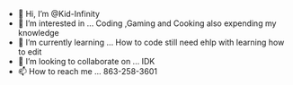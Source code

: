 - 👋 Hi, I’m @Kid-Infinity
- 👀 I’m interested in ... Coding ,Gaming and Cooking also expending my knowledge
- 🌱 I’m currently learning ... How to code still need ehlp with learning how to edit
- 💞️ I’m looking to collaborate on ... IDK
- 📫 How to reach me ... 863-258-3601

<!---
Kid-Infinity/Kid-Infinity is a ✨ special ✨ repository because its `README.md` (this file) appears on your GitHub profile.
You can click the Preview link to take a look at your changes.
--->
